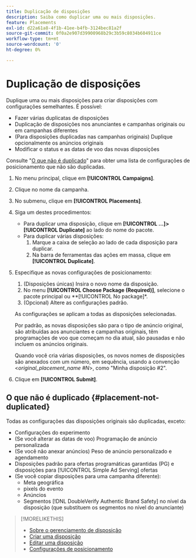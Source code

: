 ```yaml
---
title: Duplicação de disposições
description: Saiba como duplicar uma ou mais disposições.
feature: Placements
exl-id: d22a61a8-4f1b-41ee-b4fb-3124bec81a2f
source-git-commit: 0f0a2e907d39900968b29c3b59c8034b604911ce
workflow-type: tm+mt
source-wordcount: '0'
ht-degree: 0%

---
```


# Duplicação de disposições

<!-- Some placements don't have this option. Clarify which placement types aren't eligible -- is it PG placements, or all placements using private inventory? And anything else? -->

Duplique uma ou mais disposições para criar disposições com configurações semelhantes. É possível:

* Fazer várias duplicatas de disposições
* Duplicação de disposições nos anunciantes e campanhas originais ou em campanhas diferentes
* (Para disposições duplicadas nas campanhas originais) Duplique opcionalmente os anúncios originais
* Modificar o status e as datas de voo das novas disposições

Consulte &quot;[O que não é duplicado](#placement-not-duplicated)&quot; para obter uma lista de configurações de posicionamento que não são duplicadas.

1. No menu principal, clique em **[!UICONTROL Campaigns]**.
1. Clique no nome da campanha.
1. No submenu, clique em **[!UICONTROL Placements]**.
1. Siga um destes procedimentos:
   * Para duplicar uma disposição, clique em **[!UICONTROL ...]>[!UICONTROL Duplicate]** ao lado do nome do pacote.
   * Para duplicar várias disposições:
      1. Marque a caixa de seleção ao lado de cada disposição para duplicar.
      1. Na barra de ferramentas das ações em massa, clique em **[!UICONTROL Duplicate]**.
1. Especifique as novas configurações de posicionamento:
   1. (Disposições únicas) Insira o novo nome da disposição.
   1. No menu **[!UICONTROL Choose Package (Required)]**, selecione o pacote principal ou **[!UICONTROL No package]*.
   1. (Opcional) Altere as configurações padrão.

   As configurações se aplicam a todas as disposições selecionadas.

   Por padrão, as novas disposições são para o tipo de anúncio original, são atribuídas aos anunciantes e campanhas originais, têm programações de voo que começam no dia atual, são pausadas e não incluem os anúncios originais.

   Quando você cria várias disposições, os novos nomes de disposições são anexados com um número, em sequência, usando a convenção &lt;*original_placement_name #N*>, como &quot;Minha disposição #2&quot;.

1. Clique em **[!UICONTROL Submit]**.

## O que não é duplicado {#placement-not-duplicated}

Todas as configurações das disposições originais são duplicadas, exceto:

* Configurações do experimento
* (Se você alterar as datas de voo) Programação de anúncio personalizada
* (Se você não anexar anúncios) Peso de anúncio personalizado e agendamento
* Disposições padrão para ofertas programáticas garantidas (PG) e disposições para [!UICONTROL Simple Ad Serving] ofertas
* (Se você copiar disposições para uma campanha diferente):
   * Meta geográfica
   * pixels do evento
   * Anúncios
   * Segmentos [!DNL DoubleVerify Authentic Brand Safety] no nível da disposição (que substituem os segmentos no nível do anunciante)

>[!MORELIKETHIS]
>
>* [Sobre o gerenciamento de disposição](placement-about.md)
>* [Criar uma disposição](placement-create.md)
>* [Editar uma disposição](placement-edit.md)
>* [Configurações de posicionamento](placement-settings.md)

